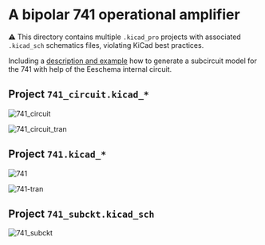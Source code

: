 # A bipolar 741 operational amplifier
:warning: This directory contains multiple `.kicad_pro` projects with associated `.kicad_sch` schematics files, violating KiCad best practices.

Including a [description and example](howto-subcircuit.txt) how to generate a subcircuit model for the 741 with help of the Eeschema internal circuit.

## Project `741_circuit.kicad_*`
![741_circuit](https://github.com/labtroll/KiCad-Simulations/assets/3527219/d4646537-c7bb-4457-90e9-ce5e2e06a7bc)

![741_circuit_tran](https://github.com/labtroll/KiCad-Simulations/assets/3527219/0b1ea14a-60f9-487e-99f8-dcaa75ae5498)

## Project `741.kicad_*`
![741](https://github.com/labtroll/KiCad-Simulations/assets/3527219/b9c9d366-02f5-4bb9-9d40-4ff2f4bd5ce0)

![741-tran](https://github.com/labtroll/KiCad-Simulations/assets/3527219/25bb6a11-5d4a-44f4-a08e-34afe9132e93)


## Project `741_subckt.kicad_sch`
![741_subckt](https://github.com/labtroll/KiCad-Simulations/assets/3527219/ac3993a2-2e1e-4d40-b9e4-82f4719ac14e)

